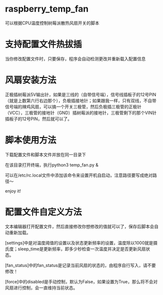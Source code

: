 # raspberry_temp_fan
可以根据CPU温度控制树莓派散热风扇开关的脚本


# 支持配置文件热拔插
当你修改配置文件时，只要保存，程序会自动检测更改并重新载入配置信息


# 风扇安装方法
正极插树莓派5V输出针，如果是三线的（自带信号端），信号线插板子的12号PIN（就是上数第六行右边那个），负极插接地针；如果跟我一样，只有双线，不自带信号端的辣鸡风扇，可以搞一个开关三极管，然后负极插三极管的正极针（VCC），三极管的接地针（GND）插树莓派的接地针，三极管剩下的那个VIN针插板子的12号PIN，然后就可以了。


# 脚本使用方法
下载配置文件和脚本文件并放在同一目录下

在该目录打开终端，执行python3 temp_fan.py &

可以在/etc/rc.local文件中添加该命令来设置开机自启动，注意路径要写成绝对路径～

enjoy it!


# 配置文件自定义方法
文本编辑器打开配置文件，然后直接修改你想修改的值就可以了，保存后脚本会自动重新加载。

[settings]中是对温度阈值的设置以及状态更新频率的设置，温度除以1000就是摄氏度；sleep_time是更新频率，即多少秒检查一次温度并决定是否更新风扇状态。

[fan_status]中的fan_status是记录当前风扇的状态的，由程序自行写入，请不要修改！

[force]中的disabled是手动控制，默认为False，如果设置为True，那么将不会对风扇进行控制，会一直维持当前状态。
